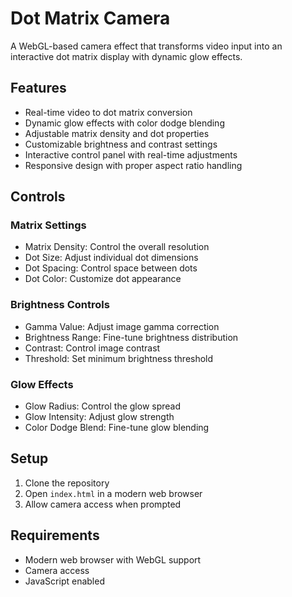 # Dot Matrix Camera

A WebGL-based camera effect that transforms video input into an interactive dot matrix display with dynamic glow effects.

## Features

- Real-time video to dot matrix conversion
- Dynamic glow effects with color dodge blending
- Adjustable matrix density and dot properties
- Customizable brightness and contrast settings
- Interactive control panel with real-time adjustments
- Responsive design with proper aspect ratio handling

## Controls

### Matrix Settings
- Matrix Density: Control the overall resolution
- Dot Size: Adjust individual dot dimensions
- Dot Spacing: Control space between dots
- Dot Color: Customize dot appearance

### Brightness Controls
- Gamma Value: Adjust image gamma correction
- Brightness Range: Fine-tune brightness distribution
- Contrast: Control image contrast
- Threshold: Set minimum brightness threshold

### Glow Effects
- Glow Radius: Control the glow spread
- Glow Intensity: Adjust glow strength
- Color Dodge Blend: Fine-tune glow blending

## Setup
1. Clone the repository
2. Open `index.html` in a modern web browser
3. Allow camera access when prompted

## Requirements
- Modern web browser with WebGL support
- Camera access
- JavaScript enabled

